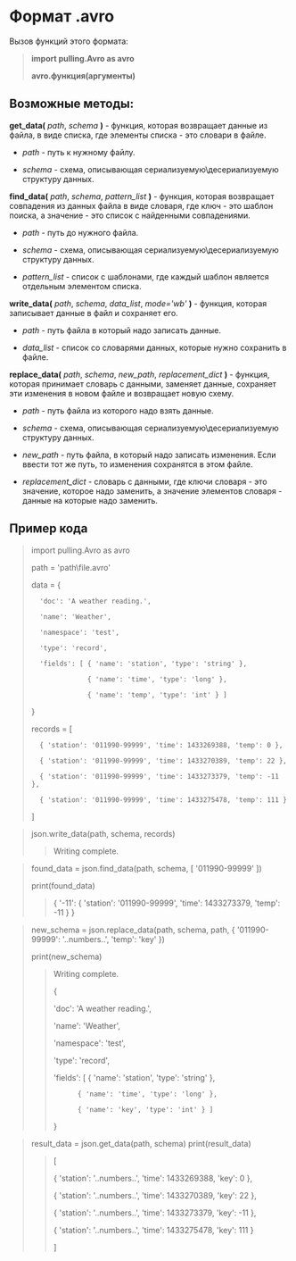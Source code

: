 # Формат .avro
Вызов функций этого формата:

> **import pulling.Avro as avro**
>
> **avro.функция(аргументы)**
## Возможные методы:
**get_data(** *path*, *schema* **)** - функция, которая возвращает данные из файла, в виде списка, где элементы списка - это словари в файле.

 - *path* - путь к нужному файлу.

 - *schema* - схема, описывающая сериализуемую\десериализуемую структуру данных.


**find_data(** *path*, *schema*, *pattern_list* **)** - функция, которая возвращает совпадения из данных файла в виде словаря, где ключ - это шаблон поиска, а значение - это список с найденными совпадениями.

 - *path* - путь до нужного файла.

 - *schema* - схема, описывающая сериализуемую\десериализуемую структуру данных.

 - *pattern_list* - список с шаблонами, где каждый шаблон является отдельным элементом списка.


**write_data(** *path*, *schema*, *data_list*, *mode='wb'* **)** - функция, которая записывает данные в файл и сохраняет его.

 - *path* - путь файла в который надо записать данные.

 - *data_list* - список со словарями данных, которые нужно сохранить в файле.


**replace_data(** *path*, *schema*, *new_path*, *replacement_dict* **)** - функция, которая принимает словарь с данными, заменяет данные, сохраняет эти изменения в новом файле и возвращает новую схему.

 - *path* - путь файла из которого надо взять данные.

 - *schema* - схема, описывающая сериализуемую\десериализуемую структуру данных.

 - *new_path* - путь файла, в который надо записать изменения. Если ввести тот же путь, то изменения сохранятся в этом файле.

 - *replacement_dict* - словарь с данными, где ключи словаря - это значение, которое надо заменить, а значение элементов словаря - данные на которые надо заменить.
## Пример кода
> import pulling.Avro as avro
>
> path = 'path\\file.avro'
> 
> data = {
>
>       'doc': 'A weather reading.', 
>
>       'name': 'Weather', 
> 
>       'namespace': 'test', 
> 
>       'type': 'record', 
> 
>       'fields': [ { 'name': 'station', 'type': 'string' }, 
> 
>                   { 'name': 'time', 'type': 'long' }, 
>
>                   { 'name': 'temp', 'type': 'int' } ]
> 
> }
>
> records = [
> 
>       { 'station': '011990-99999', 'time': 1433269388, 'temp': 0 }, 
>
>       { 'station': '011990-99999', 'time': 1433270389, 'temp': 22 }, 
>
>       { 'station': '011990-99999', 'time': 1433273379, 'temp': -11 }, 
>
>       { 'station': '011990-99999', 'time': 1433275478, 'temp': 111 }
>
> ]

> json.write_data(path, schema, records)
>> Writing complete.

> found_data = json.find_data(path, schema, [ '011990-99999' ])
> 
> print(found_data)
>> { '-11': { 'station': '011990-99999', 'time': 1433273379, 'temp': -11 } }

> new_schema = json.replace_data(path, schema, path, { '011990-99999': '..numbers..', 'temp': 'key' })
> 
> print(new_schema)
>> Writing complete.
>>
>> {
>>
>> 'doc': 'A weather reading.', 
>>
>> 'name': 'Weather', 
>> 
>> 'namespace': 'test', 
>> 
>> 'type': 'record', 
>> 
>> 'fields': [ { 'name': 'station', 'type': 'string' }, 
>> 
>>           { 'name': 'time', 'type': 'long' }, 
>> 
>>           { 'name': 'key', 'type': 'int' } ]
>> 
>> }

> result_data = json.get_data(path, schema)
> print(result_data)
>> [
>> 
>> { 'station': '..numbers..', 'time': 1433269388, 'key': 0 }, 
>>
>> { 'station': '..numbers..', 'time': 1433270389, 'key': 22 }, 
>>
>> { 'station': '..numbers..', 'time': 1433273379, 'key': -11 }, 
>>
>> { 'station': '..numbers..', 'time': 1433275478, 'key': 111 }
>>
>> ]